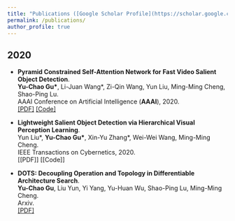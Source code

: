 ```yaml
---
title: "Publications ([Google Scholar Profile](https://scholar.google.com/citations?user=rRl1Mm0AAAAJ&hl=zh-CN))"
permalink: /publications/
author_profile: true
---
```

## 2020
* <b>Pyramid Constrained Self-Attention Network for Fast Video Salient Object Detection</b>. <br>
<b>Yu-Chao Gu*</b>, Li-Juan Wang*, Zi-Qin Wang, Yun Liu, Ming-Ming Cheng, Shao-Ping Lu.  <br>
AAAI Conference on Artificial Intelligence (**AAAI**), 2020.<br>
[[PDF]](http://mftp.mmcheng.net/Papers/20AAAI-PCSA.pdf)
[[Code]](https://github.com/guyuchao/PyramidCSA)

* <b>Lightweight Salient Object Detection  via Hierarchical Visual Perception Learning</b>. <br>
Yun Liu*, <b>Yu-Chao Gu*</b>, Xin-Yu Zhang*, Wei-Wei Wang, Ming-Ming Cheng.  <br>
IEEE Transactions on Cybernetics, 2020.<br>
[[PDF]]
[[Code]]

* <b>DOTS: Decoupling Operation and Topology in Differentiable Architecture Search</b>. <br>
<b>Yu-Chao Gu</b>, Liu Yun, Yi Yang, Yu-Huan Wu, Shao-Ping Lu, Ming-Ming Cheng.  <br>
Arxiv.<br>
[[PDF]](https://arxiv.org/pdf/2010.00969)



